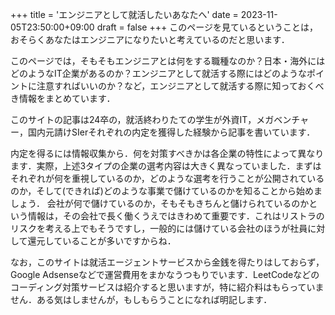 +++
title = 'エンジニアとして就活したいあなたへ'
date = 2023-11-05T23:50:00+09:00
draft = false
+++
このページを見ているということは，おそらくあなたはエンジニアになりたいと考えているのだと思います．

このページでは，そもそもエンジニアとは何をする職種なのか？日本・海外にはどのようなIT企業があるのか？エンジニアとして就活する際にはどのようなポイントに注意すればいいのか？など，エンジニアとして就活する際に知っておくべき情報をまとめています．

このサイトの記事は24卒の，就活終わりたての学生が外資IT，メガベンチャー，国内元請けSIerそれぞれの内定を獲得した経験から記事を書いています．

内定を得るには情報収集から．何を対策すべきかは各企業の特性によって異なります．実際，上述3タイプの企業の選考内容は大きく異なっていました．まずはそれぞれが何を重視しているのか，どのような選考を行うことが公開されているのか，そして(できれば)どのような事業で儲けているのかを知ることから始めましょう．
会社が何で儲けているのか，そもそもきちんと儲けられているのかという情報は，その会社で長く働くうえではきわめて重要です．これはリストラのリスクを考える上でもそうですし，一般的には儲けている会社のほうが社員に対して還元していることが多いですからね．

なお，このサイトは就活エージェントサービスから金銭を得たりはしておらず，Google Adsenseなどで運営費用をまかなうつもりでいます．LeetCodeなどのコーディング対策サービスは紹介すると思いますが，特に紹介料はもらっていません．ある気はしませんが，もしもらうことになれば明記します．
